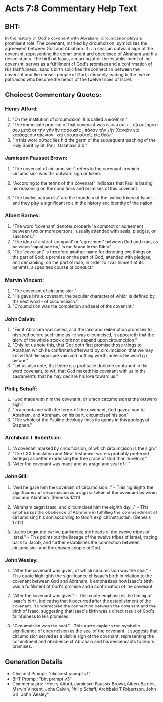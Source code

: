 # Acts 7:8 Commentary Help Text

## BHT:
In the history of God's covenant with Abraham, circumcision plays a prominent role. The covenant, marked by circumcision, symbolizes the agreement between God and Abraham. It is a seal, an outward sign of the covenant, representing the commitment and obedience of Abraham and his descendants. The birth of Isaac, occurring after the establishment of the covenant, serves as a fulfillment of God's promises and a confirmation of His faithfulness. Isaac's birth solidifies the connection between the covenant and the chosen people of God, ultimately leading to the twelve patriarchs who become the heads of the twelve tribes of Israel.

## Choicest Commentary Quotes:
### Henry Alford:
1. "On the institution of circumcision, it is called a διαθήκη." 
2. "The immediate promise of that covenant was δώσω σοι κ . τῷ σπέρματί σου μετά σε τὴν γῆν ἣν παροικεῖς , πᾶσαν τὴν γῆν Χαναὰν εἰς κατάσχεσιν αἰώνιον · καὶ ἔσομαι αὐτοῖς εἰς θεόν." 
3. "In this word οὕτως lies hid the germ of the subsequent teaching of the Holy Spirit by St. Paul, Galatians 3:0."

### Jamieson Fausset Brown:
1. "The covenant of circumcision" refers to the covenant in which circumcision was the outward sign or token. 

2. "According to the terms of this covenant" indicates that Paul is basing his reasoning on the conditions and promises of this covenant. 

3. "The twelve patriarchs" are the founders of the twelve tribes of Israel, and they play a significant role in the history and identity of the nation.

### Albert Barnes:
1. "The word 'covenant' denotes properly 'a compact or agreement between two or more persons,' usually attended with seals, pledges, or sanctions."
2. "The idea of a strict 'compact' or 'agreement' between God and man, as between 'equal parties,' is not found in the Bible."
3. "The 'covenant' is therefore another name for denoting two things on the part of God: a promise on the part of God, attended with pledges, and demanding, on the part of man, in order to avail himself of its benefits, a specified course of conduct."

### Marvin Vincent:
1. "The covenant of circumcision."
2. "He gave him a covenant, the peculiar character of which is defined by the next word - of circumcision."
3. "Circumcision was the completion and seal of the covenant."

### John Calvin:
1. "For if Abraham was called, and the land and redemption promised to his seed before such time as he was circumcised, it appeareth that the glory of the whole stock cloth not depend upon circumcision."
2. "Only let us note this, that God doth first promise those things to Abraham which he confirmeth afterward by circumcision, that we may know that the signs are vain and nothing worth, unless the word go before."
3. "Let us also note, that there is a profitable doctrine contained in the word covenant, to wit, that God maketh his covenant with us in the sacraments, that he may declare his love toward us."

### Philip Schaff:
1. "God made with him the covenant, of which circumcision is the outward sign."
2. "In accordance with the terms of the covenant, God gave a son to Abraham, and Abraham, on his part, circumcised his son."
3. "The whole of the Pauline theology finds its germs in this apology of Stephen."

### Archibald T Robertson:
1. "A covenant marked by circumcision, of which circumcision is the sign." 
2. "The LXX translation and New Testament writers probably preferred διαθηκη as better expressing the free grace of God than συνθηκη." 
3. "After the covenant was made and as a sign and seal of it."

### John Gill:
1. "And he gave him the covenant of circumcision..." - This highlights the significance of circumcision as a sign or token of the covenant between God and Abraham. (Genesis 17:11)

2. "Abraham begat Isaac, and circumcised him the eighth day..." - This emphasizes the obedience of Abraham in fulfilling the commandment of circumcising his son according to God's explicit instruction. (Genesis 17:12)

3. "Jacob begat the twelve patriarchs; the heads of the twelve tribes of Israel." - This points out the lineage of the twelve tribes of Israel, tracing back to Jacob, and further establishes the connection between circumcision and the chosen people of God.

### John Wesley:
1. "After the covenant was given, of which circumcision was the seal." - This quote highlights the significance of Isaac's birth in relation to the covenant between God and Abraham. It emphasizes how Isaac's birth was a fulfillment of God's promise and a confirmation of the covenant.

2. "After the covenant was given" - This quote emphasizes the timing of Isaac's birth, indicating that it occurred after the establishment of the covenant. It underscores the connection between the covenant and the birth of Isaac, suggesting that Isaac's birth was a direct result of God's faithfulness to His promises.

3. "Circumcision was the seal." - This quote explains the symbolic significance of circumcision as the seal of the covenant. It suggests that circumcision served as a visible sign of the covenant, representing the commitment and obedience of Abraham and his descendants to God's promises.


## Generation Details
- Choicest Prompt: "choicest prompt v1"
- BHT Prompt: "bht prompt v3"
- Commentators: "Henry Alford, Jamieson Fausset Brown, Albert Barnes, Marvin Vincent, John Calvin, Philip Schaff, Archibald T Robertson, John Gill, John Wesley"
